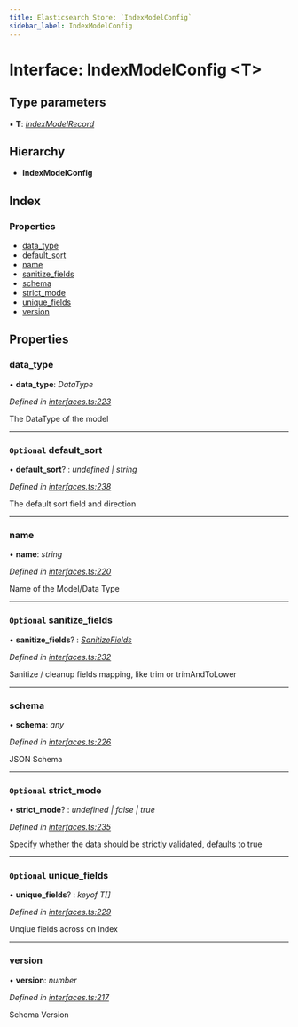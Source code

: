 ```yaml
---
title: Elasticsearch Store: `IndexModelConfig`
sidebar_label: IndexModelConfig
---
```


# Interface: IndexModelConfig <**T**>

## Type parameters

▪ **T**: *[IndexModelRecord](indexmodelrecord.md)*

## Hierarchy

* **IndexModelConfig**

## Index

### Properties

* [data_type](indexmodelconfig.md#data_type)
* [default_sort](indexmodelconfig.md#optional-default_sort)
* [name](indexmodelconfig.md#name)
* [sanitize_fields](indexmodelconfig.md#optional-sanitize_fields)
* [schema](indexmodelconfig.md#schema)
* [strict_mode](indexmodelconfig.md#optional-strict_mode)
* [unique_fields](indexmodelconfig.md#optional-unique_fields)
* [version](indexmodelconfig.md#version)

## Properties

###  data_type

• **data_type**: *DataType*

*Defined in [interfaces.ts:223](https://github.com/terascope/teraslice/blob/78714a985/packages/elasticsearch-store/src/interfaces.ts#L223)*

The DataType of the model

___

### `Optional` default_sort

• **default_sort**? : *undefined | string*

*Defined in [interfaces.ts:238](https://github.com/terascope/teraslice/blob/78714a985/packages/elasticsearch-store/src/interfaces.ts#L238)*

The default sort field and direction

___

###  name

• **name**: *string*

*Defined in [interfaces.ts:220](https://github.com/terascope/teraslice/blob/78714a985/packages/elasticsearch-store/src/interfaces.ts#L220)*

Name of the Model/Data Type

___

### `Optional` sanitize_fields

• **sanitize_fields**? : *[SanitizeFields](../overview.md#sanitizefields)*

*Defined in [interfaces.ts:232](https://github.com/terascope/teraslice/blob/78714a985/packages/elasticsearch-store/src/interfaces.ts#L232)*

Sanitize / cleanup fields mapping, like trim or trimAndToLower

___

###  schema

• **schema**: *any*

*Defined in [interfaces.ts:226](https://github.com/terascope/teraslice/blob/78714a985/packages/elasticsearch-store/src/interfaces.ts#L226)*

JSON Schema

___

### `Optional` strict_mode

• **strict_mode**? : *undefined | false | true*

*Defined in [interfaces.ts:235](https://github.com/terascope/teraslice/blob/78714a985/packages/elasticsearch-store/src/interfaces.ts#L235)*

Specify whether the data should be strictly validated, defaults to true

___

### `Optional` unique_fields

• **unique_fields**? : *keyof T[]*

*Defined in [interfaces.ts:229](https://github.com/terascope/teraslice/blob/78714a985/packages/elasticsearch-store/src/interfaces.ts#L229)*

Unqiue fields across on Index

___

###  version

• **version**: *number*

*Defined in [interfaces.ts:217](https://github.com/terascope/teraslice/blob/78714a985/packages/elasticsearch-store/src/interfaces.ts#L217)*

Schema Version
